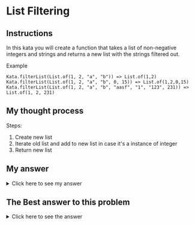 # List Filtering
## Instructions

In this kata you will create a function that takes a list of non-negative integers and strings and returns a new list with the strings filtered out.

Example
```
Kata.filterList(List.of(1, 2, "a", "b")) => List.of(1,2)
Kata.filterList(List.of(1, 2, "a", "b", 0, 15)) => List.of(1,2,0,15)
Kata.filterList(List.of(1, 2, "a", "b", "aasf", "1", "123", 231)) => List.of(1, 2, 231)
```

## My thought process
Steps:
1. Create new list
2. Iterate old list and add to new list in case it's a instance of integer
3. Return new list

## My answer

<details> 
  <summary>Click here to see my answer</summary>

    import java.util.List;
    import java.util.ArrayList;

    public class Kata {
      
      public static List<Object> filterList(final List<Object> list) {
        List<Object> numbersOnly = new ArrayList<Object>();
        for(Object o : list){
          if(o instanceof Integer){
            numbersOnly.add((Integer)o);
          }   
        }
        return numbersOnly;
      }
    }

</details>

## The Best answer to this problem

<details> 
  <summary>Click here to see the answer</summary>

    import java.util.*;
    import java.util.stream.Collectors;

    public class Kata {
      
      public static List filterList(final List<Object> list) {
        return list.stream()
          .filter(e -> e instanceof Integer)
          .collect(Collectors.toList());
      }

    }
    //by DKovalov
    
</details>
